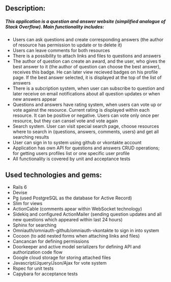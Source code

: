 ## Description:
##### This application is a question and answer website (simplified analogue of Stack Overflow). Main functionality includes:
* Users can ask questions and create corresponding answers (the author of resource has permission to update or to delete it)
* Users can leave comments for both resources
* There is a possibility to attach links and files to questions and answers
* The author of question can create an award, and the user, who gives the best answer to it (the author of question can choose the best answer), receives this badge. He can later view recieved badges on his profile page. If the best answer selected, it is displayed at the top of the list of answers
* There is a subcription system, when user can subscribe to question and later receive on email notifications about all question updates or when new answers appear
* Questions and answers have rating system, when users can vote up or vote against the resource. Current rating is displayed within each resource. It can be positive or negative. Users can vote only once per resource, but they can cansel vote and vote again
* Search system. User can visit special search page, choose resources where to search in (questions, answers, comments, users) and get all searching results
* User can sign in to system using github or vkontakte account 
* Application has own API for questions and answers CRUD operations; for getting users profiles list or one specific user profile
* All functionality is covered by unit and acceptance tests

## Used technologies and gems:
*  Rails 6
*  Devise
*  Pg (used PostgreSQL as the database for Active Record)
*  Slim for views
*  ActionCable (comments apear within WebSocket technology)
*  Sidekiq and configured ActionMailer (sending question updates and all new questions which appeared within last 24 hours)
*  Sphinx for searching 
*  Omniauth/omniauth-github/omniauth-vkontakte to sign in into system
*  Cocoon (to add nested forms when attaching links and files)
*  Cancancan for defining permissions 
*  Doorkeeper and active model serializers for defining API and authorization code flow
*  Google cloud storage for storing attached files
*  Javascript/Jquery/Json/Ajax for vote system
*  Rspec for unit tests
*  Capybara for acceptance tests
